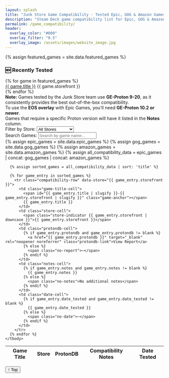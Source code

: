 ```yaml
---
layout: splash
title: "Junk Store Game Compatibility - Tested Epic, GOG & Amazon Games"
description: "Steam Deck game compatibility list for Epic, GOG & Amazon. Verified non-Steam games working with Junk Store on Steam Deck."
permalink: /game_compatibility/
header:
  overlay_color: "#000"
  overlay_filter: "0.5"
  overlay_image: /assets/images/website_image.jpg
---
```


<div class="spacer mt-4"></div>

{% assign featured_games = site.data.featured_games %}

<div class="recently-tested-section">
  <h3>🆕 Recently Tested</h3>
  <div class="featured-games-grid">
    {% for game in featured_games %}
      <div class="featured-game-card">
        <a href="#{{ game.title | slugify }}-{{ game.storefront | slugify }}" class="game-title">{{ game.title }}</a>
        <span class="storefront-tag {{ game.storefront | downcase }}">{{ game.storefront }}</span>
      </div>
    {% endfor %}
  </div>
</div>

<div class="compatibility-note">
  <strong>Note:</strong> Games tested by the Junk Store team use <strong>GE-Proton 9-20</strong>, as it consistently provides the best out-of-the-box compatibility.<br>
  To use the <strong>EOS overlay</strong> with Epic Games, you'll need <strong>GE-Proton 10.2 or newer</strong>.<br>
  Games that require a specific Proton version will have it listed in the <strong>Notes</strong> column.
</div>

<div class="compatibility-controls">
  <div class="filter-section">
    <label for="storefrontSelect">Filter by Store:</label>
    <select id="storefrontSelect" class="storefront-filter">
      <option value="all">All Stores</option>
      <option value="Epic">Epic Games</option>
      <option value="GOG">GOG</option>
      <option value="Amazon">Amazon Games</option>
    </select>
  </div>

  <div class="search-section">
    <label for="gameSearch">Search Games:</label>
    <input type="text" id="gameSearch" class="game-search-input" placeholder="Search by game name...">
  </div>
</div>

<div class="compatibility-table-container">
  <table class="compatibility-table" id="compatibilityTable">
    <thead>
      <tr>
        <th class="col-game">Game Title</th>
        <th class="col-store">Store</th>
        <th class="col-protondb">ProtonDB</th>
        <th class="col-notes">Compatibility Notes</th>
        <th class="col-date">Date Tested</th>
      </tr>
    </thead>
    <tbody class="compatibility-tbody">
      {% assign epic_games = site.data.epic_games %}
      {% assign gog_games = site.data.gog_games %}
      {% assign amazon_games = site.data.amazon_games %}
      {% assign all_compatibility_data = epic_games | concat: gog_games | concat: amazon_games %}
      
      {% assign sorted_games = all_compatibility_data | sort: 'title' %}
      
      {% for game_entry in sorted_games %}
        <tr class="compatibility-row" data-store="{{ game_entry.storefront }}">
          <td class="game-title-cell">
            <span id="{{ game_entry.title | slugify }}-{{ game_entry.storefront | slugify }}" class="game-anchor"></span>
            {{ game_entry.title }}
          </td>
          <td class="store-cell">
            <span class="store-indicator {{ game_entry.storefront | downcase }}">{{ game_entry.storefront }}</span>
          </td>
          <td class="protondb-cell">
            {% if game_entry.protondb and game_entry.protondb != blank %}
              <a href="{{ game_entry.protondb }}" target="_blank" rel="noopener noreferrer" class="protondb-link">View Report</a>
            {% else %}
              <span class="no-report">—</span>
            {% endif %}
          </td>
          <td class="notes-cell">
            {% if game_entry.notes and game_entry.notes != blank %}
              {{ game_entry.notes }}
            {% else %}
              <span class="no-notes">No additional notes</span>
            {% endif %}
          </td>
          <td class="date-cell">
            {% if game_entry.date_tested and game_entry.date_tested != blank %}
              {{ game_entry.date_tested }}
            {% else %}
              <span class="no-date">—</span>
            {% endif %}
          </td>
        </tr>
      {% endfor %}
    </tbody>
  </table>
</div>

<button id="scrollToTop" class="scroll-to-top-btn" title="Scroll to top">
  <span class="arrow-up">↑</span>
  <span class="top-text">Top</span>
</button>

<script src="{{ '/assets/js/compatibility-table.js' | relative_url }}"></script>